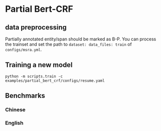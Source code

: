# Partial Bert-CRF
## data preprocessing
Partially annotated entity/span should be marked as B-P.
You can process the trainset and set the path to `dataset: data_files: train` of `configs/msra.yml`.
 
## Training a new model
```
python -m scripts.train -c examples/partial_bert_crf/configs/resume.yaml
```

## Benchmarks
### Chinese

### English
